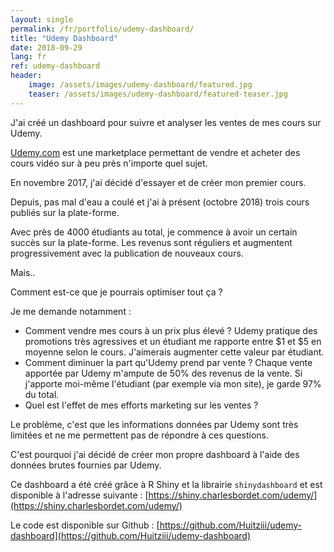 ```yaml
---
layout: single
permalink: /fr/portfolio/udemy-dashboard/
title: "Udemy Dashboard"
date: 2018-09-29
lang: fr
ref: udemy-dashboard
header:
    image: /assets/images/udemy-dashboard/featured.jpg
    teaser: /assets/images/udemy-dashboard/featured-teaser.jpg
---
```


J'ai créé un dashboard pour suivre et analyser les ventes de mes cours sur Udemy.

[Udemy.com](https://www.udemy.com/) est une marketplace permettant de vendre et acheter des cours vidéo sur à peu près n'importe quel sujet.

En novembre 2017, j'ai décidé d'essayer et de créer mon premier cours.

Depuis, pas mal d'eau a coulé et j'ai à présent (octobre 2018) trois cours publiés sur la plate-forme.

Avec près de 4000 étudiants au total, je commence à avoir un certain succès sur la plate-forme. Les revenus sont réguliers et augmentent progressivement avec la publication de nouveaux cours.

Mais..

Comment est-ce que je pourrais optimiser tout ça ?

Je me demande notamment :

* Comment vendre mes cours à un prix plus élevé ? Udemy pratique des promotions très agressives et un étudiant me rapporte entre $1 et $5 en moyenne selon le cours. J'aimerais augmenter cette valeur par étudiant.
* Comment diminuer la part qu'Udemy prend par vente ? Chaque vente apportée par Udemy m'ampute de 50% des revenus de la vente. Si j'apporte moi-même l'étudiant (par exemple via mon site), je garde 97% du total. 
* Quel est l'effet de mes efforts marketing sur les ventes ?

Le problème, c'est que les informations données par Udemy sont très limitées et ne me permettent pas de répondre à ces questions.

C'est pourquoi j'ai décidé de créer mon propre dashboard à l'aide des données brutes fournies par Udemy.

Ce dashboard a été créé grâce à R Shiny et la librairie `shinydashboard` et est disponible à l'adresse suivante : [https://shiny.charlesbordet.com/udemy/](https://shiny.charlesbordet.com/udemy/)

Le code est disponible sur Github : [https://github.com/Huitziii/udemy-dashboard](https://github.com/Huitziii/udemy-dashboard)